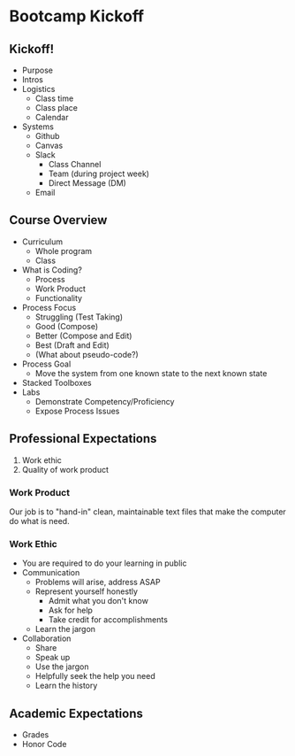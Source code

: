 # Bootcamp Kickoff

## Kickoff!

* Purpose
* Intros
* Logistics
    * Class time
    * Class place
    * Calendar
* Systems
    * Github
    * Canvas
    * Slack
        * Class Channel
        * Team (during project week)
        * Direct Message (DM)
    * Email

## Course Overview

* Curriculum
    * Whole program
    * Class
* What is Coding?
    * Process
    * Work Product
    * Functionality
* Process Focus
    * Struggling (Test Taking)
    * Good (Compose)
    * Better (Compose and Edit)
    * Best (Draft and Edit)
    * (What about pseudo-code?)
* Process Goal
    * Move the system from one known state to the next known state
* Stacked Toolboxes 
* Labs
    * Demonstrate Competency/Proficiency
    * Expose Process Issues

## Professional Expectations

1. Work ethic
2. Quality of work product

### Work Product

Our job is to "hand-in" clean, maintainable text files that
make the computer do what is need.

### Work Ethic

* You are required to do your learning in public
* Communication    
    * Problems will arise, address ASAP
    * Represent yourself honestly
        * Admit what you don't know
        * Ask for help
        * Take credit for accomplishments
    * Learn the jargon
* Collaboration
    * Share
    * Speak up
    * Use the jargon
    * Helpfully seek the help you need 
    * Learn the history

## Academic Expectations

* Grades
* Honor Code



